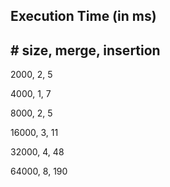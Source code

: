 ## Execution Time (in ms)
## \# size, merge, insertion
2000, 2, 5

4000, 1, 7

8000, 2, 5

16000, 3, 11

32000, 4, 48 

64000, 8, 190
